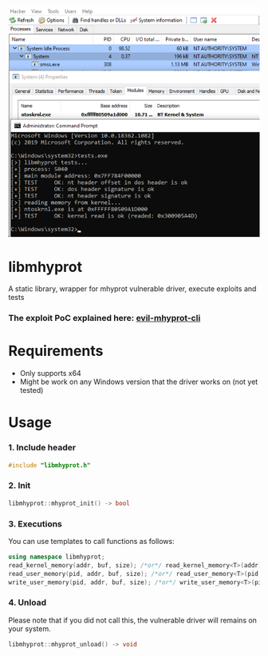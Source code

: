![IMAGE](image00.png)

# libmhyprot
A static library, wrapper for mhyprot vulnerable driver, execute exploits and tests

### The exploit PoC explained here: [evil-mhyprot-cli](https://github.com/kkent030315/evil-mhyprot-cli)

# Requirements

- Only supports x64
- Might be work on any Windows version that the driver works on (not yet tested)

# Usage

### 1. Include header

```cpp
#include "libmhyprot.h"
```

### 2. Init

```cpp
libmhyprot::mhyprot_init() -> bool
```

### 3. Executions

You can use templates to call functions as follows:

```cpp
using namespace libmhyprot;
read_kernel_memory(addr, buf, size); /*or*/ read_kernel_memory<T>(addr);
read_user_memory(pid, addr, buf, size); /*or*/ read_user_memory<T>(pid, addr);
write_user_memory(pid, addr, buf, size); /*or*/ write_user_memory<T>(pid, addr, val);
```

### 4. Unload

Please note that if you did not call this, the vulnerable driver will remains on your system.

```cpp
libmhyprot::mhyprot_unload() -> void
```
